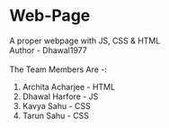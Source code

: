 # Web-Page
A proper webpage with JS, CSS &amp; HTML <BR>
Author - Dhawal1977 <BR><BR>
The Team Members Are -: 
<ol>
  <LI>Archita Acharjee - HTML</LI>
  <LI>Dhawal Harfore - JS</LI>
  <LI>Kavya Sahu - CSS</LI>
  <LI>Tarun Sahu - CSS</LI>
</ol>
